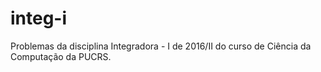 # integ-i
Problemas da disciplina Integradora - I de 2016/II do curso de Ciência da Computação da PUCRS.
